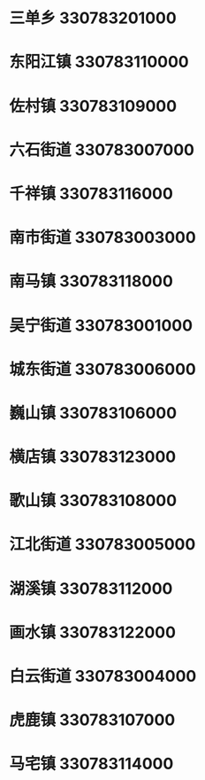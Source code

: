# 三单乡 330783201000
# 东阳江镇 330783110000
# 佐村镇 330783109000
# 六石街道 330783007000
# 千祥镇 330783116000
# 南市街道 330783003000
# 南马镇 330783118000
# 吴宁街道 330783001000
# 城东街道 330783006000
# 巍山镇 330783106000
# 横店镇 330783123000
# 歌山镇 330783108000
# 江北街道 330783005000
# 湖溪镇 330783112000
# 画水镇 330783122000
# 白云街道 330783004000
# 虎鹿镇 330783107000
# 马宅镇 330783114000
